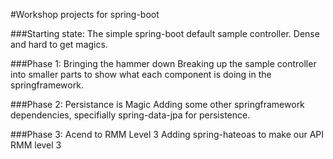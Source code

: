 #Workshop projects for spring-boot

###Starting state: 
The simple spring-boot default sample controller. Dense and hard to get magics.

###Phase 1: Bringing the hammer down
Breaking up the sample controller into smaller parts to show what each component is doing in the springframework.

###Phase 2: Persistance is Magic
Adding some other springframework dependencies, specifially spring-data-jpa for persistence.

###Phase 3: Acend to RMM Level 3
Adding spring-hateoas to make our API RMM level 3
